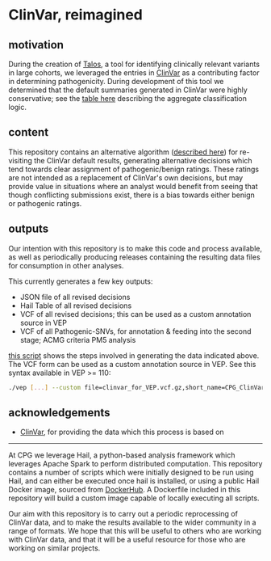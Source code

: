 # ClinVar, reimagined

## motivation

During the creation of [Talos](https://www.github.ocom/populationgenomics/automated-interpretation-pipeline), a tool for identifying clinically relevant variants in large cohorts, we leveraged the entries in [ClinVar](https://www.ncbi.nlm.nih.gov/clinvar/) as a contributing factor in determining pathogenicity. During development of this tool we determined that the default summaries generated in ClinVar were highly conservative; see the [table here](https://www.ncbi.nlm.nih.gov/clinvar/docs/clinsig/#agg_germline) describing the aggregate classification logic.

## content

This repository contains an alternative algorithm ([described here](docs/algorithm.md)) for re-visiting the ClinVar default results, generating alternative decisions which tend towards clear assignment of pathogenic/benign ratings. These ratings are not intended as a replacement of ClinVar's own decisions, but may provide value in situations where an analyst would benefit from seeing that though conflicting submissions exist, there is a bias towards either benign or pathogenic ratings.

## outputs

Our intention with this repository is to make this code and process available, as well as periodically producing releases containing the resulting data files for consumption in other analyses.

This currently generates a few key outputs:

* JSON file of all revised decisions
* Hail Table of all revised decisions
* VCF of all revised decisions; this can be used as a custom annotation source in VEP
* VCF of all Pathogenic-SNVs, for annotation & feeding into the second stage; ACMG criteria PM5 analysis

[this script](example_script.sh) shows the steps involved in generating the data indicated above. The VCF form can be used as a custom annotation source in VEP. See this syntax available in VEP >= 110:

```bash
./vep [...] --custom file=clinvar_for_VEP.vcf.gz,short_name=CPG_ClinVar,format=vcf,type=exact,coords=0,fields=allele_id%gold_stars%clinical_significance
```

## acknowledgements

* [ClinVar](https://www.ncbi.nlm.nih.gov/clinvar), for providing the data which this process is based on

---

At CPG we leverage Hail, a python-based analysis framework which leverages Apache Spark to perform distributed computation. This repository contains a number of scripts which were initially designed to be run using Hail, and can either be executed once hail is installed, or using a public Hail Docker image, sourced from [DockerHub](https://hub.docker.com/r/hailgenetics/hail/tags). A Dockerfile included in this repository will build a custom image capable of locally executing all scripts.

Our aim with this repository is to carry out a periodic reprocessing of ClinVar data, and to make the results available to the wider community in a range of formats. We hope that this will be useful to others who are working with ClinVar data, and that it will be a useful resource for those who are working on similar projects.

